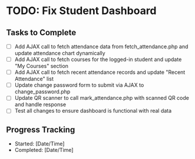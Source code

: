 # TODO: Fix Student Dashboard

## Tasks to Complete
- [ ] Add AJAX call to fetch attendance data from fetch_attendance.php and update attendance chart dynamically
- [ ] Add AJAX call to fetch courses for the logged-in student and update "My Courses" section
- [ ] Add AJAX call to fetch recent attendance records and update "Recent Attendance" list
- [ ] Update change password form to submit via AJAX to change_password.php
- [ ] Update QR scanner to call mark_attendance.php with scanned QR code and handle response
- [ ] Test all changes to ensure dashboard is functional with real data

## Progress Tracking
- Started: [Date/Time]
- Completed: [Date/Time]

